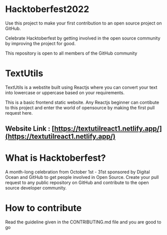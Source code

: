 # Hacktoberfest2022

Use this project to make your first contribution to an open source project on GitHub.

Celebrate Hacktoberfest by getting involved in the open source community by improving the project for good.

This repository is open to all members of the GitHub community

# TextUtils

TextUtils is a webstite built using Reactjs where you can convert your text into lowercase or uppercase based on your requirements.

This is a basic frontend static website. Any Reactjs beginner can contibute to this project and enter the world of opensource by making the first pull request here.

## Website Link : [https://textutilreact1.netlify.app/](https://textutilreact1.netlify.app/)

# What is Hacktoberfest?

A month-long celebration from October 1st - 31st sponsored by Digital Ocean and GitHub to get people involved in Open Source. Create your pull request to any public repository on GitHub and contribute to the open source developer community.

# How to contribute

Read the guideline given in the CONTRIBUTING.md file and you are good to go
